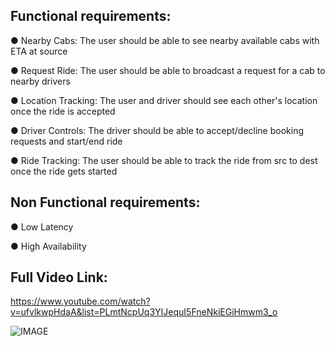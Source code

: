 ## Functional requirements:

● Nearby Cabs: The user should be able to see nearby available cabs with ETA at source

● Request Ride: The user should be able to broadcast a request for a cab to nearby drivers

● Location Tracking: The user and driver should see each other's location once the ride is accepted

● Driver Controls: The driver should be able to accept/decline booking requests and start/end ride

● Ride Tracking: The user should be able to track the ride from src to dest once the ride gets started

## Non Functional requirements:

● Low Latency

● High Availability

## Full Video Link:

https://www.youtube.com/watch?v=ufvlkwpHdaA&list=PLmtNcpUq3YIJequI5FneNkiEGiHmwm3_o

![IMAGE](https://miro.medium.com/v2/resize:fit:1100/format:webp/1*ZzB_kaEiO7mBjQ3oK17Y3w.png)
